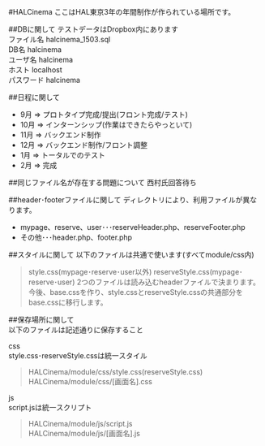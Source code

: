 #HALCinema
ここはHAL東京3年の年間制作が作られている場所です。

##DBに関して
テストデータはDropbox内にあります   
ファイル名 halcinema_1503.sql  
DB名 halcinema  
ユーザ名 halcinema  
ホスト localhost  
パスワード halcinema   


##日程に関して
* 9月 => プロトタイプ完成/提出(フロント完成/テスト)  
* 10月 => インターンシップ(作業はできたらやっといて)  
* 11月 => バックエンド制作  
* 12月 => バックエンド制作/フロント調整  
* 1月 => トータルでのテスト  
* 2月 => 完成  


##同じファイル名が存在する問題について
西村氏回答待ち


##header･footerファイルに関して
ディレクトリにより、利用ファイルが異なります。
* mypage、reserve、user･･･reserveHeader.php、reserveFooter.php 
* その他･･･header.php、footer.php


##スタイルに関して
以下のファイルは共通で使います(すべてmodule/css内)
>style.css(mypage･reserve･user以外)
>reserveStyle.css(mypage･reserve･user)
2つのファイルは読み込むheaderファイルで決まります。
今後、base.cssを作り、style.cssとreserveStyle.cssの共通部分をbase.cssに移行します。


##保存場所に関して  
以下のファイルは記述通りに保存すること 

css  
style.css･reserveStyle.cssは統一スタイル  
>HALCinema/module/css/style.css(reserveStyle.css)  
>HALCinema/module/css/[画面名].css  

js  
script.jsは統一スクリプト  
>HALCinema/module/js/script.js  
>HALCinema/module/js/[画面名].js  
